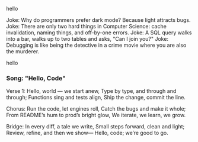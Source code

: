 
hello

Joke: Why do programmers prefer dark mode? Because light attracts bugs.
Joke: There are only two hard things in Computer Science: cache invalidation, naming things, and off-by-one errors.
Joke: A SQL query walks into a bar, walks up to two tables and asks, "Can I join you?"
Joke: Debugging is like being the detective in a crime movie where you are also the murderer.


hello

### Song: "Hello, Code"

Verse 1:
Hello, world — we start anew,
Type by type, and through and through;
Functions sing and tests align,
Ship the change, commit the line.

Chorus:
Run the code, let engines roll,
Catch the bugs and make it whole;
From README’s hum to prod’s bright glow,
We iterate, we learn, we grow.

Bridge:
In every diff, a tale we write,
Small steps forward, clean and light;
Review, refine, and then we show—
Hello, code; we’re good to go.

